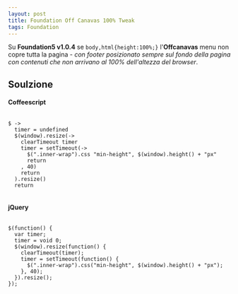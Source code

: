 ```yaml
---
layout: post
title: Foundation Off Canavas 100% Tweak
tags: Foundation
---
```


Su **Foundation5 v1.0.4** se `body,html{height:100%;}` l'**Offcanavas** menu non copre tutta la pagina - _con footer posizionato sempre sul fondo della pagina con contenuti che non arrivano al 100% dell'altezza del browser_.

## Soulzione

#### Coffeescript
<pre><code>
$ ->
  timer = undefined
  $(window).resize(->
    clearTimeout timer
    timer = setTimeout(->
      $(".inner-wrap").css "min-height", $(window).height() + "px"
      return
    , 40)
    return
  ).resize()
  return

</code></pre>

#### jQuery
<pre><code>
$(function() {
  var timer;
  timer = void 0;
  $(window).resize(function() {
    clearTimeout(timer);
    timer = setTimeout(function() {
      $(".inner-wrap").css("min-height", $(window).height() + "px");
    }, 40);
  }).resize();
});

</code></pre>
